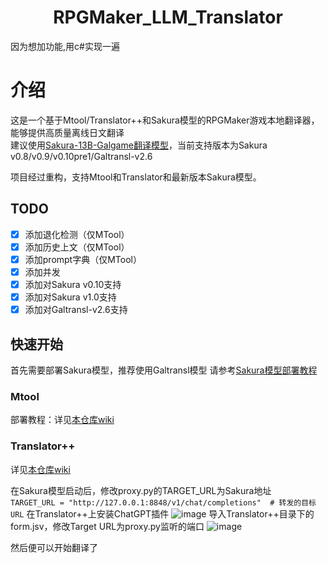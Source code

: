 <div align="center">
<h1>
  RPGMaker_LLM_Translator
</h1>
</div>

因为想加功能,用c#实现一遍

# 介绍
这是一个基于Mtool/Translator++和Sakura模型的RPGMaker游戏本地翻译器，能够提供高质量离线日文翻译  
建议使用[Sakura-13B-Galgame翻译模型](https://github.com/SakuraLLM/Sakura-13B-Galgame)，当前支持版本为Sakura v0.8/v0.9/v0.10pre1/Galtransl-v2.6

项目经过重构，支持Mtool和Translator和最新版本Sakura模型。

## TODO
- [x] 添加退化检测（仅MTool）
- [x] 添加历史上文（仅MTool）
- [x] 添加prompt字典（仅MTool）
- [x] 添加并发
- [x] 添加对Sakura v0.10支持
- [x] 添加对Sakura v1.0支持
- [x] 添加对Galtransl-v2.6支持

## 快速开始
首先需要部署Sakura模型，推荐使用Galtransl模型
请参考[Sakura模型部署教程](https://github.com/SakuraLLM/SakuraLLM/wiki)

### Mtool
部署教程：详见[本仓库wiki](https://github.com/fkiliver/RPGMaker_LLM_Translator/wiki)

### Translator++
详见[本仓库wiki](https://github.com/fkiliver/RPGMaker_LLM_Translator/wiki)

在Sakura模型启动后，修改proxy.py的TARGET_URL为Sakura地址  
`
TARGET_URL = "http://127.0.0.1:8848/v1/chat/completions"  # 转发的目标URL
`
在Translator++上安装ChatGPT插件
![image](https://github.com/user-attachments/assets/b77fc7e6-cb04-4efc-8488-203ac74224ac)
导入Translator++目录下的form.jsv，修改Target URL为proxy.py监听的端口
![image](https://github.com/user-attachments/assets/8d22f33a-25e8-4623-abf6-9604c41bdb88)

然后便可以开始翻译了



